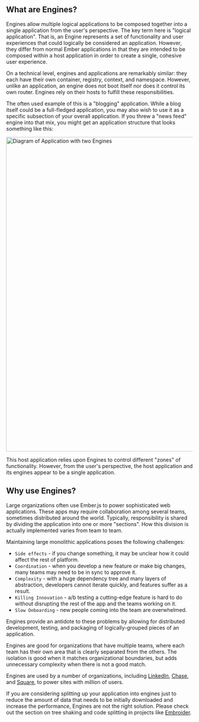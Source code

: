 ## What are Engines?

Engines allow multiple logical applications to be composed together into a single application from the user's perspective. The key term here is "logical application". That is, an Engine represents a set of functionality and user experiences that could logically be considered an application. However, they differ from normal Ember applications in that they are intended to be composed within a host application in order to create a single, cohesive user experience.

On a technical level, engines and applications are remarkably similar: they each have their own container, registry, context, and namespace. However, unlike an application, an engine does not boot itself nor does it control its own router. Engines rely on their hosts to fulfill these responsibilities.

The often used example of this is a "blogging" application. While a blog itself could be a full-fledged application, you may also wish to use it as a specific subsection of your overall application. If you threw a "news feed" engine into that mix, you might get an application structure that looks something like this:

<img src="/images/02-app-diagram.png" alt="Diagram of Application with two Engines" width="850" />

This host application relies upon Engines to control different "zones" of functionality. However, from the user's perspective, the host application and its engines appear to be a single application.

## Why use Engines?

Large organizations often use Ember.js to power sophisticated web applications. These apps may require collaboration among several teams, sometimes distributed around the world. Typically, responsibility is shared by dividing the application into one or more "sections". How this division is actually implemented varies from team to team. 

Maintaining large monolithic applications poses the following challenges:

* `Side effects` - if you change something, it may be unclear how it could affect the rest of platform.
* `Coordination` - when you develop a new feature or make big changes, many teams may need to be in sync to approve it.
* `Complexity` - with a huge dependency tree and many layers of abstraction, developers cannot iterate quickly, and features suffer as a result.
* `Killing Innovation` - a/b testing a cutting-edge feature is hard to do without disrupting the rest of the app and the teams working on it.
* `Slow Onboarding` - new people coming into the team are overwhelmed.

Engines provide an antidote to these problems by allowing for distributed development, testing, and packaging of logically-grouped pieces of an application.

Engines are good for organizations that have multiple teams, where each team has their own area that is clearly separated from the others. The isolation is good when it matches organizational boundaries, but adds unnecessary complexity when there is not a good match.

Engines are used by a number of organizations, including [LinkedIn](linkedin.com), [Chase](https://www.chase.com/), and [Square](https://squareup.com), to power sites with million of users.

If you are considering splitting up your application into engines just to reduce the amount of data that needs to be initially downloaded and increase the performance, Engines are not the right solution. Please check out the section on tree shaking and code splitting in projects like [Embroider](https://github.com/embroider-build/embroider).
